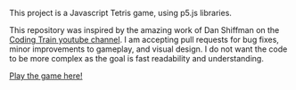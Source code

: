 This project is a Javascript Tetris game, using p5.js libraries.

This repository was inspired by the amazing work of Dan Shiffman on the [Coding Train youtube channel](https://www.youtube.com/channel/UCvjgXvBlbQiydffZU7m1_aw). 
I am accepting pull requests for bug fixes, minor improvements to gameplay, and visual design. I do not want the code to be more complex as the goal is fast readability and understanding.

[Play the game here!](https://electronicguy.github.io/Tetris/)
